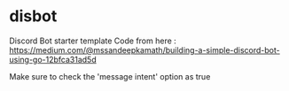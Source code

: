 # disbot
Discord Bot starter template
Code from here : https://medium.com/@mssandeepkamath/building-a-simple-discord-bot-using-go-12bfca31ad5d

Make sure to check the 'message intent' option as true
